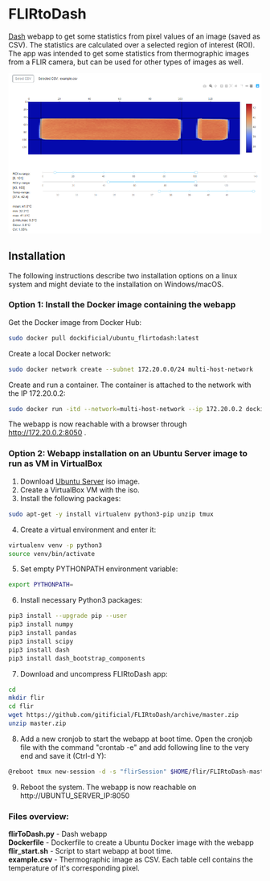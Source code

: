 # FLIRtoDash
[Dash](https://plotly.com/dash/) webapp to get some statistics from pixel values of an image (saved as CSV). The statistics are calculated over a selected region of interest (ROI). The app was intended to get some statistics from thermographic images from a FLIR camera, but can be used for other types of images as well.

![FLIRtoDash screenshot](https://github.com/gitificial/FLIRtoDash/blob/master/screenshot.png)


## Installation
The following instructions describe two installation options on a linux system and might deviate to the installation on Windows/macOS.

### Option 1: Install the Docker image containing the webapp
Get the Docker image from Docker Hub:
```bash
sudo docker pull dockificial/ubuntu_flirtodash:latest
```
Create a local Docker network:
```bash
sudo docker network create --subnet 172.20.0.0/24 multi-host-network
```
Create and run a container. The container is attached to the network with the IP 172.20.0.2:
```bash
sudo docker run -itd --network=multi-host-network --ip 172.20.0.2 dockificial/ubuntu_flirtodash:latest
```
The webapp is now reachable with a browser through http://172.20.0.2:8050 .

### Option 2: Webapp installation on an Ubuntu Server image to run as VM in VirtualBox
1. Download [Ubuntu Server](https://ubuntu.com/download/server) iso image.
2. Create a VirtualBox VM with the iso.
3. Install the following packages:
```bash
sudo apt-get -y install virtualenv python3-pip unzip tmux
```
4. Create a virtual environment and enter it:
```bash
virtualenv venv -p python3
source venv/bin/activate
```
5. Set empty PYTHONPATH environment variable:
```bash
export PYTHONPATH=
```
6. Install necessary Python3 packages:
```bash
pip3 install --upgrade pip --user
pip3 install numpy
pip3 install pandas
pip3 install scipy
pip3 install dash
pip3 install dash_bootstrap_components
```
7. Download and uncompress FLIRtoDash app:
```bash
cd
mkdir flir
cd flir
wget https://github.com/gitificial/FLIRtoDash/archive/master.zip
unzip master.zip
```
8. Add a new cronjob to start the webapp at boot time. Open the cronjob file with the command "crontab -e" and add following line to the very end and save it (Ctrl-d Y):
```bash
@reboot tmux new-session -d -s "flirSession" $HOME/flir/FLIRtoDash-master/flir_start.sh
```
9. Reboot the system. The webapp is now reachable on http://UBUNTU_SERVER_IP:8050


### Files overview:
**flirToDash.py** - Dash webapp<br/>
**Dockerfile** - Dockerfile to create a Ubuntu Docker image with the webapp<br/>
**flir_start.sh** - Script to start webapp at boot time.<br/>
**example.csv** - Thermographic image as CSV. Each table cell contains the temperature of it's corresponding pixel.


